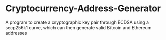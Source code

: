 # Cryptocurrency-Address-Generator
A program to create a cryptographic key pair through ECDSA using a secp256k1 curve, which can then generate valid Bitcoin and Ethereum addresses
